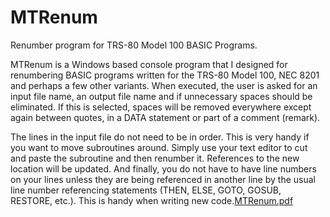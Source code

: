# MTRenum
Renumber program for TRS-80 Model 100 BASIC Programs.

MTRenum is a Windows based console program that I designed for renumbering BASIC programs written for the TRS-80 Model 100, NEC 8201 and perhaps a few other variants.    When executed, the user is asked for an input file name, an output file name and if unnecessary spaces should be eliminated.  If this is selected, spaces will be removed everywhere except again between quotes, in a DATA statement or part of a comment (remark).   

The lines in the input file do not need to be in order.    This is very handy if you want to move subroutines around.  Simply use your text editor to cut and paste the subroutine and then renumber it.   References to the new location will be updated.
And finally, you do not have to have line numbers on your lines unless they are being referenced in another line by the usual line number referencing statements (THEN, ELSE, GOTO, GOSUB, RESTORE, etc.).   This is handy when writing new code.[MTRenum.pdf](https://github.com/LEJ-Projects/MTRenum/files/11103816/MTRenum.pdf)
